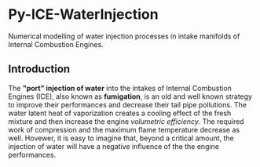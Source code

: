 # Py-ICE-WaterInjection
Numerical modelling of water injection processes in intake manifolds of Internal Combustion Engines.

## Introduction

The **"port" injection of water** into the intakes of Internal Combustion Engines (ICE), also known as **fumigation**, is an old and well known strategy to improve their performances and decrease their tail pipe pollutions. The water latent heat of vaporization creates a cooling effect of the fresh mixture and then increase the engine _volumetric efficiency_. The required work of compression and the maximum flame temperature decrease as well. Hovewer, it is easy to imagine that, beyond a critical amount, the injection of water will have a negative influence of the the engine performances.